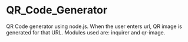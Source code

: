 # QR_Code_Generator
QR Code generator using node.js. When the user enters url, QR image is generated for that URL.
Modules used are:
inquirer and qr-image.
